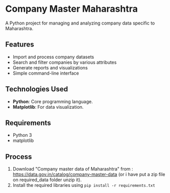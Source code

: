 # Company Master Maharashtra

A Python project for managing and analyzing company data specific to Maharashtra.

## Features

- Import and process company datasets
- Search and filter companies by various attributes
- Generate reports and visualizations
- Simple command-line interface

## Technologies Used

- **Python**: Core programming language.
- **Matplotlib**: For data visualization.

## Requirements

- Python 3
- matplotlib

## Process
1. Download "Company master data of Maharashtra" from : https://data.gov.in/catalog/company-master-data (or i have put a zip file on required_data folder unzip it). 
2. Install the required libraries using `pip install -r requirements.txt`